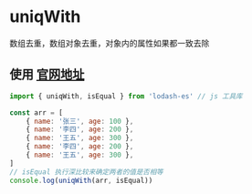 # uniqWith
数组去重，数组对象去重，对象内的属性如果都一致去除

## 使用 [官网地址](https://www.lodashjs.com/docs/lodash.uniqWith)
``` js
import { uniqWith, isEqual } from 'lodash-es' // js 工具库

const arr = [
	{ name: '张三', age: 100 },
	{ name: '李四', age: 200 },
	{ name: '王五', age: 300 },
	{ name: '李四', age: 200 },
	{ name: '王五', age: 300 },
]
// isEqual 执行深比较来确定两者的值是否相等
console.log(uniqWith(arr, isEqual))
```